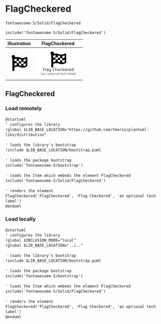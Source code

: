 # FlagCheckered


```text
fontawesome-5/Solid/FlagCheckered
```

```text
include('fontawesome-5/Solid/FlagCheckered')
```



| Illustration | FlagCheckered |
| :---: | :---: |
| ![illustration for Illustration](../../fontawesome-5/Solid/FlagCheckered.png) | ![illustration for FlagCheckered](../../fontawesome-5/Solid/FlagCheckered.Local.png) |




## FlagCheckered

### Load remotely
```plantuml
@startuml
' configures the library
!global $LIB_BASE_LOCATION="https://github.com/tmorin/plantuml-libs/distribution"

' loads the library's bootstrap
!include $LIB_BASE_LOCATION/bootstrap.puml

' loads the package bootstrap
include('fontawesome-5/bootstrap')

' loads the Item which embeds the element FlagCheckered
include('fontawesome-5/Solid/FlagCheckered')

' renders the element
FlagCheckered('FlagCheckered', 'Flag Checkered', 'an optional tech label')
@enduml
```

### Load locally
```plantuml
@startuml
' configures the library
!global $INCLUSION_MODE="local"
!global $LIB_BASE_LOCATION="../.."

' loads the library's bootstrap
!include $LIB_BASE_LOCATION/bootstrap.puml

' loads the package bootstrap
include('fontawesome-5/bootstrap')

' loads the Item which embeds the element FlagCheckered
include('fontawesome-5/Solid/FlagCheckered')

' renders the element
FlagCheckered('FlagCheckered', 'Flag Checkered', 'an optional tech label')
@enduml
```

